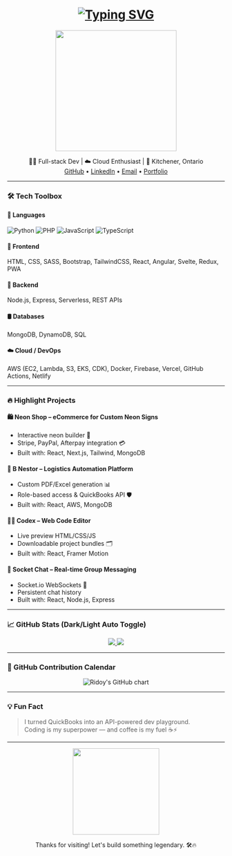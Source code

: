 <!-- Animated Typing Header -->
<h1 align="center">
  <a href="https://ridoy.vercel.app" target="_blank">
    <img src="https://readme-typing-svg.demolab.com?font=Fira+Code&size=28&pause=1000&color=F97316&width=600&lines=Hi+I'm+Mubarak+Hussain+Ridoy;Full-stack+Web+Developer;AWS+%7C+React+%7C+Node.js+Fanboy;Let's+build+something+cool+🚀" alt="Typing SVG" />
  </a>
</h1>

<p align="center">
  <img src="https://media.giphy.com/media/qgQUggAC3Pfv687qPC/giphy.gif" width="280" />
</p>

<p align="center">
  🧑‍💻 Full-stack Dev | ☁️ Cloud Enthusiast | 📍 Kitchener, Ontario <br />
  <a href="https://github.com/DeveloperRidoy">GitHub</a> • 
  <a href="https://www.linkedin.com/in/md-ridoy">LinkedIn</a> • 
  <a href="mailto:ridoy51306@gmail.com">Email</a> • 
  <a href="https://ridoy.vercel.app">Portfolio</a>
</p>

---

### 🛠️ Tech Toolbox

#### 💬 Languages
![Python](https://img.shields.io/badge/-Python-333?logo=python) 
![PHP](https://img.shields.io/badge/-PHP-333?logo=php) 
![JavaScript](https://img.shields.io/badge/-JavaScript-333?logo=javascript) 
![TypeScript](https://img.shields.io/badge/-TypeScript-333?logo=typescript)

#### 🎨 Frontend
HTML, CSS, SASS, Bootstrap, TailwindCSS, React, Angular, Svelte, Redux, PWA

#### 🧠 Backend
Node.js, Express, Serverless, REST APIs

#### 🛢️ Databases
MongoDB, DynamoDB, SQL

#### ☁️ Cloud / DevOps
AWS (EC2, Lambda, S3, EKS, CDK), Docker, Firebase, Vercel, GitHub Actions, Netlify

---

### 🔥 Highlight Projects

#### 🛍️ Neon Shop – eCommerce for Custom Neon Signs
- Interactive neon builder 🎨  
- Stripe, PayPal, Afterpay integration 💳  
- Built with: React, Next.js, Tailwind, MongoDB

#### 🚛 B Nestor – Logistics Automation Platform
- Custom PDF/Excel generation 📊  
- Role-based access & QuickBooks API 🛡️  
- Built with: React, AWS, MongoDB

#### 🧑‍💻 Codex – Web Code Editor
- Live preview HTML/CSS/JS  
- Downloadable project bundles 🗂️  
- Built with: React, Framer Motion

#### 💬 Socket Chat – Real-time Group Messaging
- Socket.io WebSockets 🔄  
- Persistent chat history  
- Built with: React, Node.js, Express

---

### 📈 GitHub Stats (Dark/Light Auto Toggle)

<div align="center">

<a href="https://github.com/DeveloperRidoy">
  <picture>
    <source 
      srcset="https://github-readme-stats.vercel.app/api?username=DeveloperRidoy&show_icons=true&theme=dark" 
      media="(prefers-color-scheme: dark)" />
    <source 
      srcset="https://github-readme-stats.vercel.app/api?username=DeveloperRidoy&show_icons=true&theme=light" 
      media="(prefers-color-scheme: light), (prefers-color-scheme: no-preference)" />
    <img src="https://github-readme-stats.vercel.app/api?username=DeveloperRidoy&show_icons=true" />
  </picture>
</a>

<a href="https://github.com/DeveloperRidoy">
  <img src="https://github-readme-streak-stats.herokuapp.com/?user=DeveloperRidoy&theme=react" />
</a>

</div>

---

### 📅 GitHub Contribution Calendar

<div align="center">
  <img src="https://ghchart.rshah.org/DeveloperRidoy" alt="Ridoy's GitHub chart" />
</div>

---

### 💡 Fun Fact

> I turned QuickBooks into an API-powered dev playground.  
> Coding is my superpower — and coffee is my fuel ☕⚡

---

<p align="center">
  <img src="https://media.giphy.com/media/26tn33aiTi1jkl6H6/giphy.gif" width="200" />
</p>

<p align="center">Thanks for visiting! Let's build something legendary. 🛠️🔥</p>
